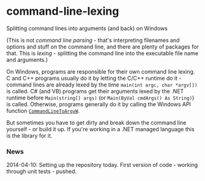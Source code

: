 # command-line-lexing
Splitting command lines into arguments (and back) on Windows

(This is not *command line parsing* - that's interpreting filenames and options and stuff on the command line, and there are
plenty of packages for that.  This is *lexing* - splitting the command line into the executable file name and arguments.)

On Windows, programs are responsible for their own command line lexing.  C and C++ programs usually do it by letting the C/C++ runtime do it - command lines are already lexed by the time `main(int argc, char *argv[])` is called.  C# (and VB) programs
get their arguments lexed by the .NET runtime before `Main(string[] args)` (or `Main(ByVal cmdArgs() As String)`) is called.  Otherwise, programs generally do it by calling the Windows API function [`CommandLineToArgvW`](https://msdn.microsoft.com/en-us/library/windows/desktop/bb776391(v=vs.85).aspx).

But sometimes you have to get dirty and break down the command line yourself - or build it up.  If you're working in a
.NET managed language this is the library for it.

### News
2014-04-10: Setting up the repository today.  First version of code - working through unit tests - pushed.
